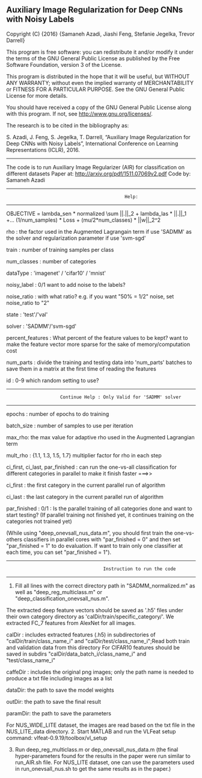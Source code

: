 
Auxiliary Image Regularization for Deep CNNs with Noisy Labels
---------------------------------------------------------------------

Copyright (C) {2016} {Samaneh Azadi, Jiashi Feng, Stefanie Jegelka, Trevor Darrell}

This program is free software: you can redistribute it and/or modify it under the terms of the GNU General Public License as published by the Free Software Foundation, version 3 of the License.

This program is distributed in the hope that it will be useful, but WITHOUT ANY WARRANTY; without even the implied warranty of MERCHANTABILITY or FITNESS FOR A PARTICULAR PURPOSE. See the GNU General Public License for more details.

You should have received a copy of the GNU General Public License along with this program. If not, see http://www.gnu.org/licenses/.
 
The research is to be cited in the bibliography as:

S. Azadi, J. Feng, S. Jegelka, T. Darrell, “Auxiliary Image Regularization for Deep CNNs with Noisy Labels”, International Conference on Learning Representations (ICLR), 2016.

---------------------------------------------------------------------

 The code is to run Auxiliary Image Regularizer (AIR) for classification on different datasets
 Paper at: http://arxiv.org/pdf/1511.07069v2.pdf
 Code by: Samaneh Azadi

---------------------------------------------------------------------
												Help:
---------------------------------------------------------------------

 OBJECTIVE = lambda_sen * normalized \sum ||.||_2 + lambda_las * ||.||_1 +...
					 (1/num_samples) * Loss + (mu/2*num_classes) * ||w||_2^2 

rho : the factor used in the Augmented Lagrangain term if use 'SADMM' as the solver and regularization parameter if use 'svm-sgd'

train : number of training samples per class

num_classes : number of categories

dataType : 'imagenet' / 'cifar10' /  'mnist' 

noisy_label : 0/1 want to add noise to the labels?

noise_ratio : with what ratio? e.g. if you want "50% = 1/2" noise, set noise_ratio to "2"

state : 'test'/'val'

solver : 'SADMM'/'svm-sgd'

percent_features : What percent of the feature values to be kept? want to make the feature vector more sparse for the sake of memory/computation cost 

num_parts : divide the training and testing data into 'num_parts' batches to save them in a matrix at the first time of reading the features 

id : 0-9 which random setting to use?

---------------------------------------------------------------------
 						Continue Help : Only Valid for 'SADMM' solver
---------------------------------------------------------------------
epochs : number of epochs to do training

batch_size : number of samples to use per iteration

max_rho: the max value for adaptive rho used in the Augmented Lagrangian term

mult_rho : {1.1, 1.3, 1.5, 1.7} multiplier factor for rho in each step

ci_first, ci_last, par_finished : can run the one-vs-all classification for different categories in parallel to make it finish faster ===>> 

ci_first : the first category in the current parallel run of algorithm 

ci_last : the last category in the current parallel run of algorithm 

par_finished : 0/1 : Is the parallel training of all categories done and want to start testing?
				(If parallel training not finished yet, it continues training on the categories 
				not trained  yet)

(While using "deep_onevsall_nus_data.m", you should first train the one-vs-others classifiers
in parallel cores with "par_finished = 0" and then set "par_finished = 1" to do evaluation.
If want to train only one classifier at each time, you can set "par_finished = 1").


---------------------------------------------------------------------
										Instruction to run the code
---------------------------------------------------------------------
1. Fill all lines with the correct directory path in "SADMM_normalized.m" as well as
"deep_reg_multiclass.m" or "deep_classification_onevsall_nus.m".

The extracted deep feature vectors should be saved as '.h5' files under their own category directory
as 'calDir/train/specific_category/'. We extracted FC_7 features from AlexNet for all images.

calDir : includes extracted features (.h5) in subdirectories of "calDir/train/class_name_i" and "calDir/test/class_name_i";Read both train and validation data from this directory
For CIFAR10 features should be saved in subdirs  "calDir/data_batch_i/class_name_i" and
"test/class_name_i"

caffeDir : includes the original png images; only the path name is needed to produce
a txt file including images as a list

dataDir: the path to save the model weights 

outDir: the path to save the final result

paramDir: the path to save the parameters

For NUS_WIDE_LITE dataset, the images are read based on the txt file in the NUS_LITE_data directory.
2. Start MATLAB and run the VLFeat setup command:
vlfeat-0.9.19/toolbox/vl_setup

3. Run deep_reg_multiclass.m or dep_onevsall_nus_data.m
(the final hyper-parameters found for the results in the paper were run similar to run_AIR.sh file. For NUS_LITE dataset, one can use the parameters used in run_onevsall_nus.sh to get the same results as in the paper.)
	 
	 





    


 






